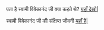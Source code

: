 पता है स्वामी विवेकानंद जी क्या कहते थे? [यहाँ देखो|](teachings-of-swami-vivekananda/quotes.md)

स्वामी विवेकानंद जी की संक्षिप्त जीवनी [यहाँ है|](Introduction-of-Swami-vivekananda/introduction.md)
